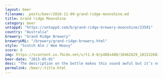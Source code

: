 ```yaml
---
layout: beer
filename: _posts/beer/2016-11-09-grand-ridge-moonshine.md
title: Grand ridge Moonshine
category: beer
untappd: "https://untappd.com/b/grand-ridge-brewery-moonshine/23591"
country: "Australia"
brewery: "Grand Ridge Brewery"
breweryURL: "/brewery/grand-ridge-brewery.html"
style: "Scotch Ale / Wee Heavy"
score: 6
img: https://scontent.xx.fbcdn.net/v/t1.0-0/p480x480/10462829_10153268294448745_4601669711477307040_n.jpg?_nc_cat=0&oh=969378717ddedc60d20e19d69fea2a00&oe=5BB64DF2
beer-date: "2015-05-01"
desc: "The description on the bottle makes this sound awful but it’s not too bad. Could be a little bit smoother but the overall flavour is really nice"
permalink: /beer/:title.html
---
```

